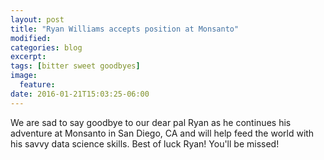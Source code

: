 ```yaml
---
layout: post
title: "Ryan Williams accepts position at Monsanto"
modified:
categories: blog
excerpt:
tags: [bitter sweet goodbyes]
image:
  feature:
date: 2016-01-21T15:03:25-06:00
---
```


We are sad to say goodbye to our dear pal Ryan as he continues his adventure at Monsanto in San Diego, CA and will help feed the world with his savvy data science skills.  Best of luck Ryan!  You'll be missed!
